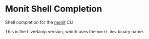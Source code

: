 # Monit Shell Completion

Shell completion for the [monit](https://mmonit.com/monit/) CLI.

This is the LiveRamp version, which uses the `monit-dev` binary name.
